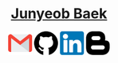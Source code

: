<h1 align="center"><a href="https://cun-bjy.github.io/">Junyeob Baek</a> </h1>

<p align="center">
  <a href="mailto:wnsdlqjtm@gmail.com"><img alt="Mail" title="Mail" height="48" width="48" src="assets/gmail.png"></a>
  <a href="https://github.com/CUN-bjy"><img alt="GitHub" title="GitHub" height="48" width="48" src="assets/github.png"></a>
  <a href="https://www.linkedin.com/in/junyeob-baek-640abb5b/"><img alt="LinkedIn" title="LinkedIn" height="48" width="48" src="assets/linkedin.png"></a>
  <a href="https://ropiens.tistory.com/category/whitebot"><img alt="TechBlog" title="TechBlog" height="48" width="48" src="assets/blogger.png"></a>
</p>
